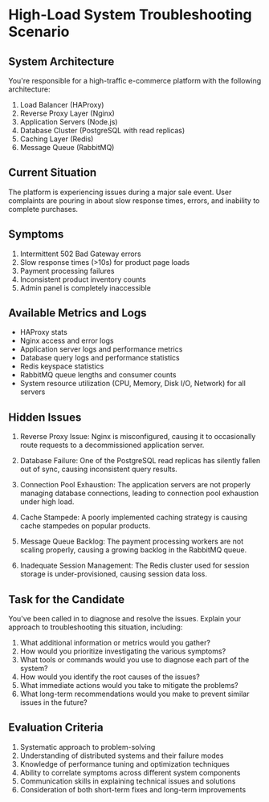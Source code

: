 # High-Load System Troubleshooting Scenario

## System Architecture

You're responsible for a high-traffic e-commerce platform with the following architecture:

1. Load Balancer (HAProxy)
2. Reverse Proxy Layer (Nginx)
3. Application Servers (Node.js)
4. Database Cluster (PostgreSQL with read replicas)
5. Caching Layer (Redis)
6. Message Queue (RabbitMQ)

## Current Situation

The platform is experiencing issues during a major sale event. User complaints are pouring in about slow response times, errors, and inability to complete purchases.

## Symptoms

1. Intermittent 502 Bad Gateway errors
2. Slow response times (>10s) for product page loads
3. Payment processing failures
4. Inconsistent product inventory counts
5. Admin panel is completely inaccessible

## Available Metrics and Logs

- HAProxy stats
- Nginx access and error logs
- Application server logs and performance metrics
- Database query logs and performance statistics
- Redis keyspace statistics
- RabbitMQ queue lengths and consumer counts
- System resource utilization (CPU, Memory, Disk I/O, Network) for all servers

## Hidden Issues

1. Reverse Proxy Issue: Nginx is misconfigured, causing it to occasionally route requests to a decommissioned application server.

2. Database Failure: One of the PostgreSQL read replicas has silently fallen out of sync, causing inconsistent query results.

3. Connection Pool Exhaustion: The application servers are not properly managing database connections, leading to connection pool exhaustion under high load.

4. Cache Stampede: A poorly implemented caching strategy is causing cache stampedes on popular products.

5. Message Queue Backlog: The payment processing workers are not scaling properly, causing a growing backlog in the RabbitMQ queue.

6. Inadequate Session Management: The Redis cluster used for session storage is under-provisioned, causing session data loss.

## Task for the Candidate

You've been called in to diagnose and resolve the issues. Explain your approach to troubleshooting this situation, including:

1. What additional information or metrics would you gather?
2. How would you prioritize investigating the various symptoms?
3. What tools or commands would you use to diagnose each part of the system?
4. How would you identify the root causes of the issues?
5. What immediate actions would you take to mitigate the problems?
6. What long-term recommendations would you make to prevent similar issues in the future?

## Evaluation Criteria

1. Systematic approach to problem-solving
2. Understanding of distributed systems and their failure modes
3. Knowledge of performance tuning and optimization techniques
4. Ability to correlate symptoms across different system components
5. Communication skills in explaining technical issues and solutions
6. Consideration of both short-term fixes and long-term improvements